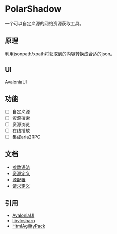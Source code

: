 # PolarShadow

一个可以自定义源的网络资源获取工具。

## 原理

利用jsonpath/xpath将获取到的内容转换成合适的json。

## UI

AvaloniaUI

## 功能

- [ ] 自定义源
- [ ] 资源搜索
- [ ] 资源浏览
- [ ] 在线播放
- [ ] 集成aria2RPC

## 文档

- [参数语法](documents/参数语法.md)
- [资源定义](documents/资源定义.md)
- [源配置](documents/源配置.md)
- [请求定义](documents/请求定义.md)

## 引用

- [AvaloniaUI](https://github.com/AvaloniaUI/Avalonia)
- [libvlcsharp](https://github.com/videolan/libvlcsharp)
- [HtmlAgilityPack](https://github.com/zzzprojects/html-agility-pack)

